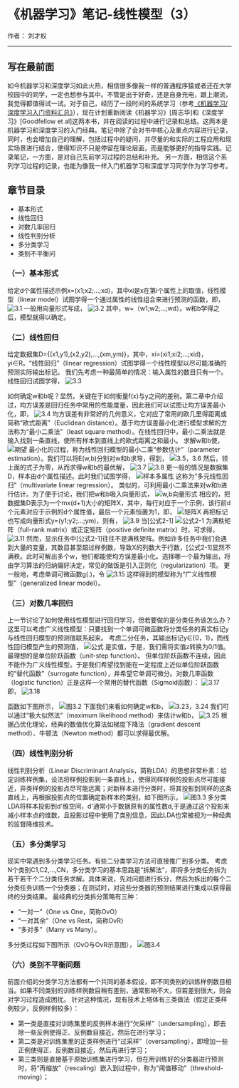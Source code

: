 ﻿# 《机器学习》笔记-线性模型（3）

作者： 刘才权

---

## 写在最前面

如今机器学习和深度学习如此火热，相信很多像我一样的普通程序猿或者还在大学校园中的同学，一定也想参与其中。不管是出于好奇，还是自身充电，跟上潮流，我觉得都值得试一试。对于自己，经历了一段时间的系统学习（参考[《机器学习/深度学习入门资料汇总》](https://link.jianshu.com/?t=https%3A%2F%2Fcaiquanliu.github.io%2F2017%2F11%2F12%2F%25E6%259C%25BA%25E5%2599%25A8%25E5%25AD%25A6%25E4%25B9%25A0-%25E6%25B7%25B1%25E5%25BA%25A6%25E5%25AD%25A6%25E4%25B9%25A0%25E5%2585%25A5%25E9%2597%25A8%25E8%25B5%2584%25E6%2596%2599%25E6%25B1%2587%25E6%2580%25BB%2F)），现在计划重新阅读《机器学习》[周志华]和《深度学习》[Goodfellow et al]这两本书，并在阅读的过程中进行记录和总结。这两本是机器学习和深度学习的入门经典。笔记中除了会对书中核心及重点内容进行记录，同时，也会增加自己的理解，包括过程中的疑问，并尽量的和实际的工程应用和现实场景进行结合，使得知识不只是停留在理论层面，而是能够更好的指导实践。记录笔记，一方面，是对自己先前学习过程的总结和补充。 另一方面，相信这个系列学习过程的记录，也能为像我一样入门机器学习和深度学习同学作为学习参考。

## 章节目录
* 基本形式
* 线性回归
* 对数几率回归
* 线性判别分析
* 多分类学习
* 类别不平衡问

### （一）基本形式
给定d个属性描述示例x=(x1;x2;...;xd)，其中xi是x在第i个属性上的取值，线性模型（linear model）试图学得一个通过属性的线性组合来进行预测的函数，即，
![3.1](http://upload-images.jianshu.io/upload_images/4905018-3b01efbc6f4f3398.png?imageMogr2/auto-orient/strip%7CimageView2/2/w/1240)
一般用向量形式写成，
![3.2](http://upload-images.jianshu.io/upload_images/4905018-a72e2b67c4546560.png?imageMogr2/auto-orient/strip%7CimageView2/2/w/1240)
其中，w=（w1;w2;...;wd）。w和b学得之后，模型就得以确定。

### （二）线性回归
给定数据集D={(x1,y1),(x2,y2),...,(xm,ym)}，其中，xi=(xi1;xi2;...;xid)，yi∈R。“线性回归”（linear regression）试图学得一个线性模型以尽可能准确的预测实际输出标记。
我们先考虑一种最简单的情况：输入属性的数目只有一个。线性回归试图学得，
![3.3](http://upload-images.jianshu.io/upload_images/4905018-bfff87632cc860c1.png?imageMogr2/auto-orient/strip%7CimageView2/2/w/1240)

如何确定w和b呢？显然，关键在于如何衡量f(x)与y之间的差别。第二章中介绍过，均方误差是回归任务中常用的性能度量，因此我们可以试图让均方误差最小化，即，
![3.4](http://upload-images.jianshu.io/upload_images/4905018-9f2d5064b445824a.png?imageMogr2/auto-orient/strip%7CimageView2/2/w/1240)
均方误差有非常好的几何意义，它对应了常用的欧几里得距离或简称“欧式距离”（Euclidean distance）。基于均方误差最小化进行模型求解的方法称为“最小二乘法”（least square method）。在线性回归中，最小二乘法就是输入找到一条直线，使所有样本到直线上的欧式距离之和最小。
求解w和b使，
![期望](http://upload-images.jianshu.io/upload_images/4905018-86211addcc5e6aae.png?imageMogr2/auto-orient/strip%7CimageView2/2/w/1240)
最小化的过程，称为线性回归模型的最小二乘“参数估计”（parameter estimation）。我们可以将E(w,b)分别对w和b求导，得到，
![3.5，3.6](http://upload-images.jianshu.io/upload_images/4905018-a96176cb36d400ee.png?imageMogr2/auto-orient/strip%7CimageView2/2/w/1240)
然后，领上面的式子为零，从而求得w和b的最优解，
![3.7](http://upload-images.jianshu.io/upload_images/4905018-3a3b8d5661f2f16f.png?imageMogr2/auto-orient/strip%7CimageView2/2/w/1240)
![3.8](http://upload-images.jianshu.io/upload_images/4905018-758a199ddd864037.png?imageMogr2/auto-orient/strip%7CimageView2/2/w/1240)
更一般的情况是数据集D，样本由d个属性描述。此时我们试图学得，
![样本多属性](http://upload-images.jianshu.io/upload_images/4905018-4dba383472b1915b.png?imageMogr2/auto-orient/strip%7CimageView2/2/w/1240)
这称为“多元线性回归”（multivariate linear regression）。
类似的，可利用最小二乘法来对w和b进行估计。为了便于讨论，我们把w和b吸入向量形式，
![w,b向量形式](http://upload-images.jianshu.io/upload_images/4905018-7aa8be8cca1e5cad.png?imageMogr2/auto-orient/strip%7CimageView2/2/w/1240)
相应的，把数据集D表示为一个mx(d+1)大小的矩阵X，其中，每行对应于一个示例，该行前d个元素对应于示例的d个属性值，最后一个元素恒置为1，即，
![矩阵X](http://upload-images.jianshu.io/upload_images/4905018-8548771c3151715b.png?imageMogr2/auto-orient/strip%7CimageView2/2/w/1240)
再把标记也写成向量形式y=(y1;y2;...;ym)，则有，
![3.9](http://upload-images.jianshu.io/upload_images/4905018-743937b3a5e9726c.png?imageMogr2/auto-orient/strip%7CimageView2/2/w/1240)
当[公式2-1]
![公式2-1](http://upload-images.jianshu.io/upload_images/4905018-98122131b0824eb5.png?imageMogr2/auto-orient/strip%7CimageView2/2/w/1240)
为满秩矩阵（full-rank matrix）或正定矩阵（positive definite matrix）时，可求得，
![3.11](http://upload-images.jianshu.io/upload_images/4905018-56450bd27b55db05.png?imageMogr2/auto-orient/strip%7CimageView2/2/w/1240)
然而，显示任务中[公式2-1]往往不是满秩矩阵。例如许多任务中我们会遇到大量的变量，其数目甚至超过样例数，导致X的列数大于行数，[公式2-1]显然不满秩。此时可解出多个w，他们都能使均方误差最小化。选择哪一个最为输出，将由学习算法的归纳偏好决定，常见的做饭是引入正则化（regularization）项。
更一般地，考虑单调可微函数g(.)，令
![3.15](http://upload-images.jianshu.io/upload_images/4905018-0decc0db32a0f274.png?imageMogr2/auto-orient/strip%7CimageView2/2/w/1240)
这样得到的模型称为“广义线性模型”（generalized linear model）。

### （三）对数几率回归
上一节讨论了如何使用线性模型进行回归学习，但若要做的是分类任务该怎么办？这里可以考虑广义线性模型：只要找到一个单调可微函数将分类任务的真实标记y与线性回归模型的预测值联系起来。
考虑二分任务，其输出标记y∈{0，1}，而线性回归模型产生的预测值，
![公式](http://upload-images.jianshu.io/upload_images/4905018-e60506522df5f8d7.png?imageMogr2/auto-orient/strip%7CimageView2/2/w/1240)
是实值，于是，我们需将实值z转换为0/1值。最理想的是单位阶跃函数（unit-step function）。
但单位阶跃函数不连续，因此不能作为广义线性模型。于是我们希望找到能在一定程度上近似单位阶跃函数的“替代函数”（surrogate function），并希望它单调可微分。对数几率函数（logistic function）正是这样一个常用的替代函数（Sigmoid函数）：
![3.17](http://upload-images.jianshu.io/upload_images/4905018-7f7d5e98751e2451.png?imageMogr2/auto-orient/strip%7CimageView2/2/w/1240)
即，
![3.18](http://upload-images.jianshu.io/upload_images/4905018-a55fcebcc3245fe7.png?imageMogr2/auto-orient/strip%7CimageView2/2/w/1240)

函数如下图所示，
![图3.2](http://upload-images.jianshu.io/upload_images/4905018-786444a5810b0d94.png?imageMogr2/auto-orient/strip%7CimageView2/2/w/1240)
下面我们来看如何确定w和b，
![3.23，3.24](http://upload-images.jianshu.io/upload_images/4905018-830a4b3fb420769b.png?imageMogr2/auto-orient/strip%7CimageView2/2/w/1240)
我们可以通过“极大似然法”（maximum likelihood method）来估计w和b，
![3.25](http://upload-images.jianshu.io/upload_images/4905018-07000a7ae1b8956c.png?imageMogr2/auto-orient/strip%7CimageView2/2/w/1240)
根据凸优化理论，经典的数值优化算法如梯度下降法（gradient descent method）、牛顿法（Newton method）都可以求得最优解。

### （四）线性判别分析
线性判别分析（Linear Discriminant Analysis，简称LDA）的思想非常朴素：给定训练样例集，设法将样例投影到一条直线上，使得同样样例的投影点尽可能接近，异类样例的投影点尽可能远离；对新样本进行分类时，将其投影到同样的这条直线上，再根据投影点的位置确定新样本的类别，如下图所示，
![图3.3](http://upload-images.jianshu.io/upload_images/4905018-4eec5600ee6fbfb0.png?imageMogr2/auto-orient/strip%7CimageView2/2/w/1240)
多分类LDA将样本投影到d'维空间，d'通常小于数据原有的属性数d,于是通过这个投影来减小样本点的维数，且投影过程中使用了类别信息，因此LDA也常被视为一种经典的监督降维技术。

### （五）多分类学习
现实中常遇到多分类学习任务。有些二分类学习方法可直接推广到多分类。
考虑N个类别C1,C2,...,CN，多分类学习的基本思路是“拆解法”，即将多分类任务拆为若干若干个二分类任务求解。具体来说，先对问题进行拆分，然后为拆出的每个二分类任务训练一个分类器；在测试时，对这些分类器的预测结果进行集成以获得最终的分类结果。
最经典的分类拆分策略有三种：

* “一对一”（One vs One，简称OvO）
* “一对其余”（One vs Rest，简称OvR）
* “多对多”（Many vs Many）。

多分类过程如下图所示（OvO与OvR示意图），
![图3.4](http://upload-images.jianshu.io/upload_images/4905018-99f3730369210654.png?imageMogr2/auto-orient/strip%7CimageView2/2/w/1240)

### （六）类别不平衡问题
前面介绍的分类学习方法都有一个共同的基本假设，即不同类别的训练样例数目相当。如果不同类别的训练样例数目稍有差别，通常影响不大，但若差别很大，则会对学习过程造成困扰。
针对这种情况，现有技术上塔体有三类做法（假定正类样例较少，反例样例较多）：

* 第一类是直接对训练集里的反例样本进行“欠采样”（undersampling），即去除一些反例使得正、反例数目接近，然后在进行学习；
* 第二类是对训练集里的正类样例进行“过采样”（oversampling），即增加一些正例使得正、反例数目接近，然后再进行学习；
* 第三类则是直接基于原始训练集进行学习，但在用训练好的分类器进行预测时，将“再缩放”（rescaling）嵌入到过程中，称为“阈值移动”（threshold-moving）；




